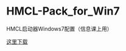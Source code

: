 # HMCL-Pack_for_Win7
HMCL启动器Windows7配置（信息课上用）

[这里下载](https://hk.gh-proxy.com/https://github.com/xiaty-win11/HMCL-Pack_for_Win7/releases/downloads/v1.0.0/minecraft.zip)
